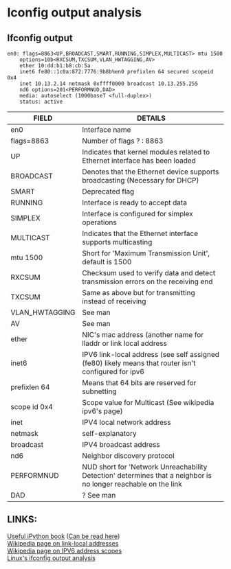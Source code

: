 Iconfig output analysis
=======================

## Ifconfig output
``` shell
en0: flags=8863<UP,BROADCAST,SMART,RUNNING,SIMPLEX,MULTICAST> mtu 1500
	options=10b<RXCSUM,TXCSUM,VLAN_HWTAGGING,AV>
	ether 10:dd:b1:b8:cb:5a
	inet6 fe80::1c0a:872:7776:9b8b%en0 prefixlen 64 secured scopeid 0x4
	inet 10.13.2.14 netmask 0xffff0000 broadcast 10.13.255.255
	nd6 options=201<PERFORMNUD,DAD>
	media: autoselect (1000baseT <full-duplex>)
	status: active
```
|FIELD				|	DETAILS																											|
|-------------------|-------------------------------------------------------------------------------------------------------------------|
|en0				|	Interface name																									|
|flags=8863			|	Number of flags ? : 8863																						|
|UP					|	Indicates that kernel modules related to Ethernet interface has been loaded										|
|BROADCAST			|	Denotes that the Ethernet device supports broadcasting (Necessary for DHCP)										|
|SMART				|	Deprecated flag																									|
|RUNNING			|	Interface is ready to accept data																				|
|SIMPLEX			|	Interface is configured for simplex operations																	|
|MULTICAST			|	Indicates that the Ethernet interface supports multicasting														|
|mtu 1500			|	Short for 'Maximum Transmission Unit', default is 1500															|
|RXCSUM				|	Checksum used to verify data and detect transmission errors on the receiving end								|
|TXCSUM				|	Same as above but for transmitting instead of receiving															|
|VLAN_HWTAGGING		|	See man																											|
|AV					|	See man																											|
|ether				|	NIC's mac address (another name for lladdr or link local address												|
|inet6				|	IPV6 link-local address (see self assigned (fe80) likely means that router isn't configured for ipv6			|
|prefixlen 64		|	Means that 64 bits are reserved for subnetting																	|
|scope id 0x4		|	Scope value for Multicast (See wikipedia ipv6's page)															|
|inet				|	IPV4 local network address																						|
|netmask			|	self-explanatory																								|
|broadcast			|	IPV4 broadcast address																							|
|nd6				|	Neighbor discovery protocol																						|
|PERFORMNUD			|	NUD short for 'Network Unreachability Detection' determines that a neighbor is no longer reachable on the link	|
|DAD				|	? See man																										|

## LINKS:
[Useful iPython book](https://gist.github.com/arntzy/425b893e0284803fe140) ([Can be read here](https://nbviewer.jupyter.org/gist/arntzy/425b893e0284803fe140))  
[Wikipedia page on link-local addresses](https://en.wikipedia.org/wiki/Link-local_address)  
[Wikipedia page on IPV6 address scopes](https://www.wikipedia.com/en/IPv6_address#/IPv6_address_scopes/)  
[Linux's ifconfig output analysis](http://www.aboutlinux.info/2006/11/ifconfig-dissected-and-demystified.html)  
